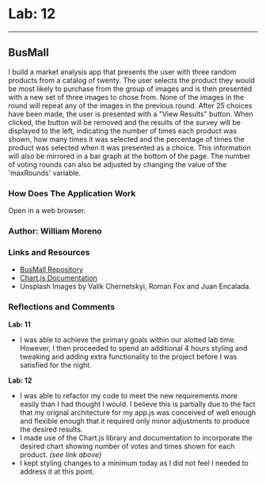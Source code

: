 # Lab: 12

---

## BusMall

I build a market analysis app that presents the user with three random products from a catalog of twenty. The user selects the product they would be most likely to purchase from the group of images and is then presented with a new set of three images to chose from. None of the images in the round will repeat any of the images in the previous round. After 25 choices have been made, the user is presented with a "View Results" button. When clicked, the button will be removed and the results of the survey will be displayed to the left, indicating the number of times each product was shown, how many times it was selected and the percentage of times the product was selected when it was presented as a choice. This information will also be mirrored in a bar graph at the bottom of the page. The number of voting rounds can also be adjusted by changing the value of the 'maxRounds' variable.

### How Does The Application Work

Open in a web browser.

### Author: William Moreno

### Links and Resources

- [BusMall Repository](https://github.com/William-Moreno/bus-mall)
- [Chart.js Documentation](https://www.chartjs.org/docs/latest/)
- Unsplash Images by Valik Chernetskyi, Roman Fox and Juan Encalada.

### Reflections and Comments

**Lab: 11**

- I was able to achieve the primary goals within our alotted lab time. However, I then proceeded to spend an additional 4 hours styling and tweaking and adding extra functionality to the project before I was satisfied for the night.

**Lab: 12**

- I was able to refactor my code to meet the new requirements more easily than I had thought I would. I believe this is partially due to the fact that my orignal architecture for my app.js was conceived of well enough and flexible enough that it required only minor adjustments to produce the desired results.
- I made use of the Chart.js library and documentation to incorporate the desired chart showing number of votes and times shown for each product. _(see link above)_
- I kept styling changes to a minimum today as I did not feel I needed to address it at this point.
